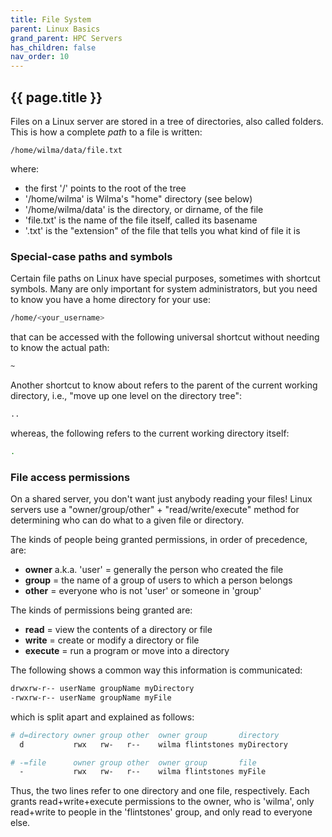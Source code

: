 ```yaml
---
title: File System
parent: Linux Basics
grand_parent: HPC Servers
has_children: false
nav_order: 10
---
```


## {{ page.title }}

Files on a Linux server are stored in a tree of directories, 
also called folders. This is how a complete _path_ to a file is written:

```
/home/wilma/data/file.txt
```

where:
- the first '/' points to the root of the tree
- '/home/wilma' is Wilma's "home" directory (see below)
- '/home/wilma/data' is the directory, or dirname, of the file
- 'file.txt' is the name of the file itself, called its basename
- '.txt' is the "extension" of the file that tells you what kind of file it is

### Special-case paths and symbols

Certain file paths on Linux
have special purposes, sometimes with shortcut symbols.
Many are only important for system administrators,
but you need to know you have a home directory for your use:

```bash
/home/<your_username>
```

that can be accessed with the following universal shortcut without
needing to know the actual path:

```bash
~
```

Another shortcut to know about refers to the parent of the 
current working directory, i.e., "move up one level on the directory tree":

```bash
..
```

whereas, the following refers to the current working directory itself:

```bash
.
```

### File access permissions

On a shared server, you don't want just anybody reading
your files! Linux servers use a "owner/group/other" + "read/write/execute"
method for determining who can do what to a given file or directory.

The kinds of people being granted permissions, in order of precedence, are:

- **owner** a.k.a. 'user' = generally the person who created the file
- **group** = the name of a group of users to which a person belongs
- **other** = everyone who is not 'user' or someone in 'group'

The kinds of permissions being granted are:

- **read** = view the contents of a directory or file
- **write** = create or modify  a directory or file
- **execute** = run a program or move into a directory

The following shows a common way this information is communicated:

```bash
drwxrw-r-- userName groupName myDirectory
-rwxrw-r-- userName groupName myFile
```

which is split apart and explained as follows:

```bash
# d=directory owner group other  owner group       directory
  d           rwx   rw-   r--    wilma flintstones myDirectory

# -=file      owner group other  owner group       file
  -           rwx   rw-   r--    wilma flintstones myFile
```

Thus, the two lines refer to one directory and one file, respectively.
Each grants read+write+execute permissions to the owner, who is 'wilma', 
only read+write to people in the 'flintstones' group, and only read to everyone else.
